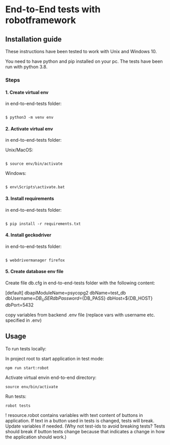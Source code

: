 
# End-to-End tests with robotframework

  
  
  

## Installation guide

These instructions have been tested to work with Unix and Windows 10.

  
You need to have python and pip installed on your pc. The tests have been run with python 3.8.


### Steps


#### 1. Create virtual env
in end-to-end-tests folder:
```console

$ python3 -m venv env

```

  
#### 2. Activate virtual env
in end-to-end-tests folder:

Unix/MacOS:

```console

$ source env/bin/activate

```

Windows:

```console

$ env\Scripts\activate.bat

```


#### 3. Install requirements

in end-to-end-tests folder:
```console

$ pip install -r requirements.txt

```


#### 4. Install geckodriver

in end-to-end-tests folder:
```console

$ webdrivermanager firefox

```

#### 5. Create database env file

Create file db.cfg in end-to-end-tests folder with the following content:

[default]
dbapiModuleName=psycopg2
dbName=test_db
dbUsername=${DB_USER}
dbPassword=${DB_PASS}
dbHost=${DB_HOST}
dbPort=5432

copy variables from backend .env file (replace vars with username etc. specified in .env)
 

## Usage

To run tests locally:

In project root to start application in test mode:
```
npm run start:robot
```

Activate virtual envin end-to-end directory:

```
source env/bin/activate
```

Run tests:

```
robot tests
```

! resource.robot contains variables with text content of buttons in application. If
text in a button used in tests is changed, tests will break. Update variables if needed.
(Why not test-ids to avoid breaking tests? Tests should break if button texts change because that indicates
a change in how the application should work.)
